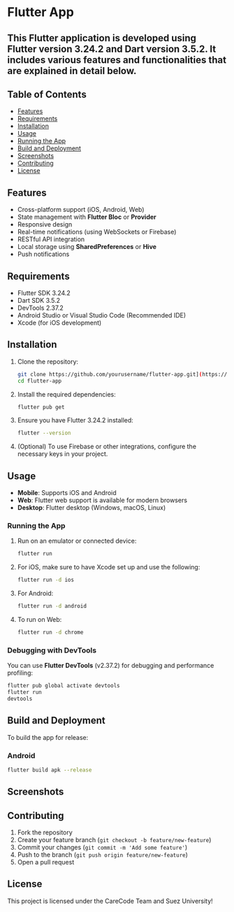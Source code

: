 
# Flutter App

This Flutter application is developed using Flutter version 3.24.2 and Dart version 3.5.2. It includes various features and functionalities that are explained in detail below.
-
## Table of Contents
- [Features](#features)
- [Requirements](#requirements)
- [Installation](#installation)
- [Usage](#usage)
- [Running the App](#running-the-app)
- [Build and Deployment](#build-and-deployment)
- [Screenshots](#screenshots)
- [Contributing](#contributing)
- [License](#license)

## Features
- Cross-platform support (iOS, Android, Web)
- State management with **Flutter Bloc** or **Provider**
- Responsive design
- Real-time notifications (using WebSockets or Firebase)
- RESTful API integration
- Local storage using **SharedPreferences** or **Hive**
- Push notifications

## Requirements
- Flutter SDK 3.24.2
- Dart SDK 3.5.2
- DevTools 2.37.2
- Android Studio or Visual Studio Code (Recommended IDE)
- Xcode (for iOS development)

## Installation
1. Clone the repository:
   ```bash
   git clone https://github.com/yourusername/flutter-app.git](https://github.com/mohammed893/FlexiScan-app
   cd flutter-app
   ```

2. Install the required dependencies:
   ```bash
   flutter pub get
   ```

3. Ensure you have Flutter 3.24.2 installed:
   ```bash
   flutter --version
   ```

4. (Optional) To use Firebase or other integrations, configure the necessary keys in your project.

## Usage
- **Mobile**: Supports iOS and Android
- **Web**: Flutter web support is available for modern browsers
- **Desktop**: Flutter desktop (Windows, macOS, Linux)

### Running the App
1. Run on an emulator or connected device:
   ```bash
   flutter run
   ```

2. For iOS, make sure to have Xcode set up and use the following:
   ```bash
   flutter run -d ios
   ```

3. For Android:
   ```bash
   flutter run -d android
   ```

4. To run on Web:
   ```bash
   flutter run -d chrome
   ```

### Debugging with DevTools
You can use **Flutter DevTools** (v2.37.2) for debugging and performance profiling:
   ```bash
   flutter pub global activate devtools
   flutter run
   devtools
   ```

## Build and Deployment
To build the app for release:

### Android
```bash
flutter build apk --release
```


## Screenshots


## Contributing
1. Fork the repository
2. Create your feature branch (`git checkout -b feature/new-feature`)
3. Commit your changes (`git commit -m 'Add some feature'`)
4. Push to the branch (`git push origin feature/new-feature`)
5. Open a pull request

## License
This project is licensed under the CareCode Team and Suez University!
